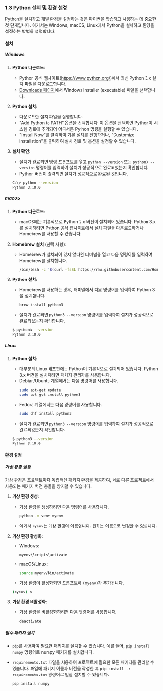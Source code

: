 ### 1.3 Python 설치 및 환경 설정

Python을 설치하고 개발 환경을 설정하는 것은 파이썬을 학습하고 사용하는 데 중요한 첫 단계입니다. 여기서는 Windows, macOS, Linux에서 Python을 설치하고 환경을 설정하는 방법을 설명합니다.

#### 설치

##### Windows
1. **Python 다운로드**:
   - Python 공식 웹사이트(https://www.python.org/)에서 최신 Python 3.x 설치 파일을 다운로드합니다.
   - [Downloads 페이지](https://www.python.org/downloads/windows/)에서 Windows Installer (executable) 파일을 선택합니다.

2. **Python 설치**:
   - 다운로드한 설치 파일을 실행합니다.
   - "Add Python to PATH" 옵션을 선택합니다. 이 옵션을 선택하면 Python이 시스템 경로에 추가되어 어디서든 Python 명령을 실행할 수 있습니다.
   - "Install Now"를 클릭하여 기본 설치를 진행하거나, "Customize installation"을 클릭하여 설치 경로 및 옵션을 설정할 수 있습니다.

3. **설치 확인**:
   - 설치가 완료되면 명령 프롬프트를 열고 `python --version` 또는 `python3 --version` 명령어를 입력하여 설치가 성공적으로 완료되었는지 확인합니다.
   - Python 버전이 출력되면 설치가 성공적으로 완료된 것입니다.

   ```bash
   C:\> python --version
   Python 3.10.0
   ```

##### macOS
1. **Python 다운로드**:
   - macOS에는 기본적으로 Python 2.x 버전이 설치되어 있습니다. Python 3.x를 설치하려면 Python 공식 웹사이트에서 설치 파일을 다운로드하거나 Homebrew를 사용할 수 있습니다.

2. **Homebrew 설치** (선택 사항):
   - Homebrew가 설치되어 있지 않다면 터미널을 열고 다음 명령어를 입력하여 Homebrew를 설치합니다.
     ```bash
     /bin/bash -c "$(curl -fsSL https://raw.githubusercontent.com/Homebrew/install/HEAD/install.sh)"
     ```

3. **Python 설치**:
   - Homebrew를 사용하는 경우, 터미널에서 다음 명령어를 입력하여 Python 3을 설치합니다.
     ```bash
     brew install python3
     ```
   - 설치가 완료되면 `python3 --version` 명령어를 입력하여 설치가 성공적으로 완료되었는지 확인합니다.

   ```bash
   $ python3 --version
   Python 3.10.0
   ```

##### Linux
1. **Python 설치**:
   - 대부분의 Linux 배포판에는 Python이 기본적으로 설치되어 있습니다. Python 3.x 버전을 설치하려면 패키지 관리자를 사용합니다.
   - Debian/Ubuntu 계열에서는 다음 명령어를 사용합니다.
     ```bash
     sudo apt-get update
     sudo apt-get install python3
     ```
   - Fedora 계열에서는 다음 명령어를 사용합니다.
     ```bash
     sudo dnf install python3
     ```
   - 설치가 완료되면 `python3 --version` 명령어를 입력하여 설치가 성공적으로 완료되었는지 확인합니다.

   ```bash
   $ python3 --version
   Python 3.10.0
   ```

#### 환경 설정

##### 가상 환경 설정
가상 환경은 프로젝트마다 독립적인 패키지 환경을 제공하여, 서로 다른 프로젝트에서 사용되는 패키지 버전 충돌을 방지할 수 있습니다.

1. **가상 환경 생성**:
   - 가상 환경을 생성하려면 다음 명령어를 사용합니다.
     ```bash
     python -m venv myenv
     ```
   - 여기서 `myenv`는 가상 환경의 이름입니다. 원하는 이름으로 변경할 수 있습니다.

2. **가상 환경 활성화**:
   - Windows:
     ```bash
     myenv\Scripts\activate
     ```
   - macOS/Linux:
     ```bash
     source myenv/bin/activate
     ```
   - 가상 환경이 활성화되면 프롬프트에 `(myenv)`가 추가됩니다.

   ```bash
   (myenv) $
   ```

3. **가상 환경 비활성화**:
   - 가상 환경을 비활성화하려면 다음 명령어를 사용합니다.
     ```bash
     deactivate
     ```

##### 필수 패키지 설치
- `pip`를 사용하여 필요한 패키지를 설치할 수 있습니다. 예를 들어, `pip install numpy` 명령어로 numpy 패키지를 설치합니다.
- `requirements.txt` 파일을 사용하여 프로젝트에 필요한 모든 패키지를 관리할 수 있습니다. 파일에 패키지 이름과 버전을 작성한 후 `pip install -r requirements.txt` 명령어로 일괄 설치할 수 있습니다.

  ```bash
  pip install numpy
  ```

